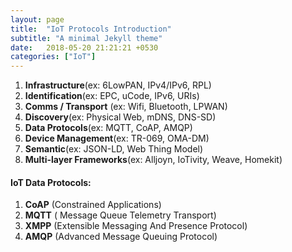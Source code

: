 ```yaml
---
layout: page
title:  "IoT Protocols Introduction"
subtitle: "A minimal Jekyll theme"
date:   2018-05-20 21:21:21 +0530
categories: ["IoT"]
---
```


1. **Infrastructure**(ex: 6LowPAN, IPv4/IPv6, RPL)
2. **Identification**(ex: EPC, uCode, IPv6, URIs)
3. **Comms / Transport** (ex: Wifi, Bluetooth, LPWAN)
4. **Discovery**(ex: Physical Web, mDNS, DNS-SD)
5. **Data Protocols**(ex: MQTT, CoAP, AMQP)
6. **Device Management**(ex: TR-069, OMA-DM)
7. **Semantic**(ex: JSON-LD, Web Thing Model)
8. **Multi-layer Frameworks**(ex: Alljoyn, IoTivity, Weave, Homekit)

#### IoT Data Protocols:
1. **CoAP** (Constrained Applications)
2. **MQTT** ( Message Queue Telemetry Transport)
3. **XMPP** (Extensible Messaging And Presence Protocol)
4. **AMQP** (Advanced Message Queuing Protocol)
